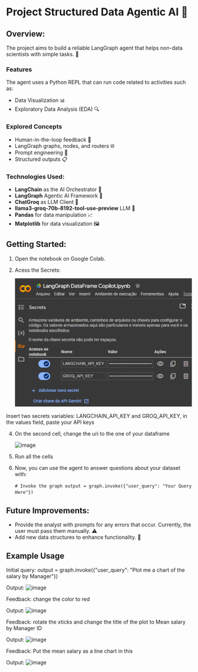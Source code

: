# Project Structured Data Agentic AI 🤖

## Overview:
The project aims to build a reliable LangGraph agent that helps non-data scientists with simple tasks. 🌟

### Features
The agent uses a Python REPL that can run code related to activities such as:
* Data Visualization 📊
* Exploratory Data Analysis (EDA) 🔍

### Explored Concepts
* Human-in-the-loop feedback 👥
* LangGraph graphs, nodes, and routers 🌐
* Prompt engineering 📝
* Structured outputs 📋

### Technologies Used:
* **LangChain** as the AI Orchestrator 🔗
* **LangGraph** Agentic AI Framework 🧠
* **ChatGroq** as LLM Client 💬
* **llama3-groq-70b-8192-tool-use-preview** LLM 🦙
* **Pandas** for data manipulation 📈
* **Matplotlib** for data visualization 🖼️

## Getting Started:
1. Open the notebook on Google Colab.
2. Acess the Secrets:
   
   ![Demonstration](https://github.com/AlisonZa/langgraph-dataframe-copilot/blob/c13fc398a5f19e890599aa924fbe780e4b535c8f/SecretKeys.png)

Insert two secrets variables: LANGCHAIN_API_KEY and GROQ_API_KEY, in the values field, paste your API keys

4. On the second cell, change the uri to the one of your dataframe
   
   ![image](https://github.com/user-attachments/assets/40149026-d99c-4d26-9cbf-a6c752ff071a)


6. Run all the cells

7. Now, you can use the agent to answer questions about your dataset with:

   `# Invoke the graph
    output = graph.invoke({"user_query": "Your Query Here"})` 

## Future Improvements:
* Provide the analyst with prompts for any errors that occur. Currently, the user must pass them manually. ⚠️
* Add new data structures to enhance functionality. 🚀

## Example Usage

Initial query: output = graph.invoke({"user_query": "Plot me a chart of the salary by Manager"})

Output: 
![image](https://github.com/user-attachments/assets/e933d58c-809c-4aa0-89a0-c26f8d4c3d51)

Feedback: change the color to red

Output: 
![image](https://github.com/user-attachments/assets/a79a0977-9bb2-4c4d-a62d-df6272dfacba)


Feedback: rotate the xticks and change the title of the plot to Mean salary by Manager ID

Output: 
![image](https://github.com/user-attachments/assets/0d35c3ab-241e-4539-8219-7c5f7c130164)

Feedback: Put the mean salary as a line chart in this 

Output: 
![image](https://github.com/user-attachments/assets/8664162b-d8df-4464-be9f-e47ca0be9ab7)
